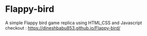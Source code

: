 # Flappy-bird
A simple Flappy bird game replica using HTML,CSS and Javascript   
checkout : https://dineshbabu853.github.io/Flappy-bird/   
